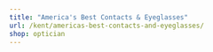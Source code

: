 ```yaml
---
title: "America's Best Contacts & Eyeglasses"
url: /kent/americas-best-contacts-and-eyeglasses/
shop: optician
---
```


